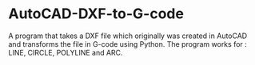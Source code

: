 AutoCAD-DXF-to-G-code
=====================

A program that takes a DXF file which originally was created in AutoCAD and transforms the file in G-code using Python. The program works for : LINE, CIRCLE, POLYLINE and ARC.
